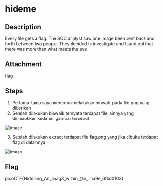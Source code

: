 # hideme

## Description

Every file gets a flag.
The SOC analyst saw one image been sent back and forth between two people. They decided to investigate and found out that there was more than what meets the eye

## Attachment
[flag](https://user-images.githubusercontent.com/123644468/229024831-359c4bce-5d1d-4c60-bfec-059abb925657.png)

## Steps
1. Pertama-tama saya mencoba melakukan binwalk pada file png yang diberikan
2. Setelah dilakukan binwalk ternyata terdapat file lainnya yang dimasukkan kedalam gambar tersebut

![image](https://user-images.githubusercontent.com/123644468/229025348-c452c94e-1f7b-4700-b509-10eead267268.png)

3. Setelah dilakukan extract terdapat file flag.png yang jika dibuka terdapat flag di dalamnya

![image](https://user-images.githubusercontent.com/123644468/229025629-a368797f-8b6a-4511-afd2-e2ece4cdbde2.png)

## Flag
picoCTF{Hiddinng_An_imag3_within_@n_ima9e_6f0d0103}

